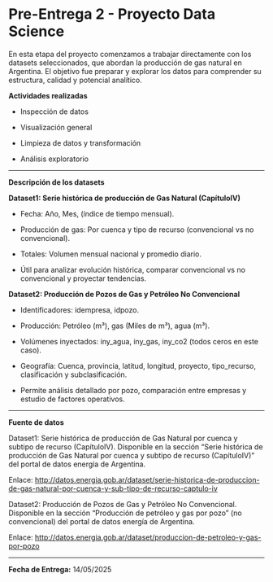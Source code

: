 # Pre-Entrega 2 - Proyecto Data Science

En esta etapa del proyecto comenzamos a trabajar directamente con los datasets seleccionados, que abordan la producción de gas natural en Argentina. El objetivo fue preparar y explorar los datos para comprender su estructura, calidad y potencial analítico.

**Actividades realizadas**

* Inspección de datos

* Visualización general

* Limpieza de datos y transformación

* Análisis exploratorio

---

**Descripción de los datasets**

**Dataset1: Serie histórica de producción de Gas Natural (CapítuloIV)**

* Fecha: Año, Mes, (índice de tiempo mensual).

* Producción de gas: Por cuenca y tipo de recurso (convencional vs no convencional).

* Totales: Volumen mensual nacional y promedio diario.

* Útil para analizar evolución histórica, comparar convencional vs no convencional y proyectar tendencias.

**Dataset2: Producción de Pozos de Gas y Petróleo No Convencional**

* Identificadores: idempresa, idpozo.

* Producción: Petróleo (m³), gas (Miles de m³), agua (m³).

* Volúmenes inyectados: iny_agua, iny_gas, iny_co2 (todos ceros en este caso).

* Geografía: Cuenca, provincia, latitud, longitud, proyecto, tipo_recurso, clasificación y subclasificación.

* Permite análisis detallado por pozo, comparación entre empresas y estudio de factores operativos.

---

**Fuente de datos**

Dataset1: Serie histórica de producción de Gas Natural por cuenca y subtipo de recurso (CapítuloIV). Disponible en la sección “Serie histórica de producción de Gas Natural por cuenca y subtipo de recurso (CapítuloIV)” del portal de datos energía de Argentina.

Enlace: http://datos.energia.gob.ar/dataset/serie-historica-de-produccion-de-gas-natural-por-cuenca-y-sub-tipo-de-recurso-captulo-iv

Dataset2: Producción de Pozos de Gas y Petróleo No Convencional. Disponible en la sección “Producción de petróleo y gas por pozo” (no convencional) del portal de datos energía de Argentina.

Enlace: http://datos.energia.gob.ar/dataset/produccion-de-petroleo-y-gas-por-pozo

---

**Fecha de Entrega:** 14/05/2025
